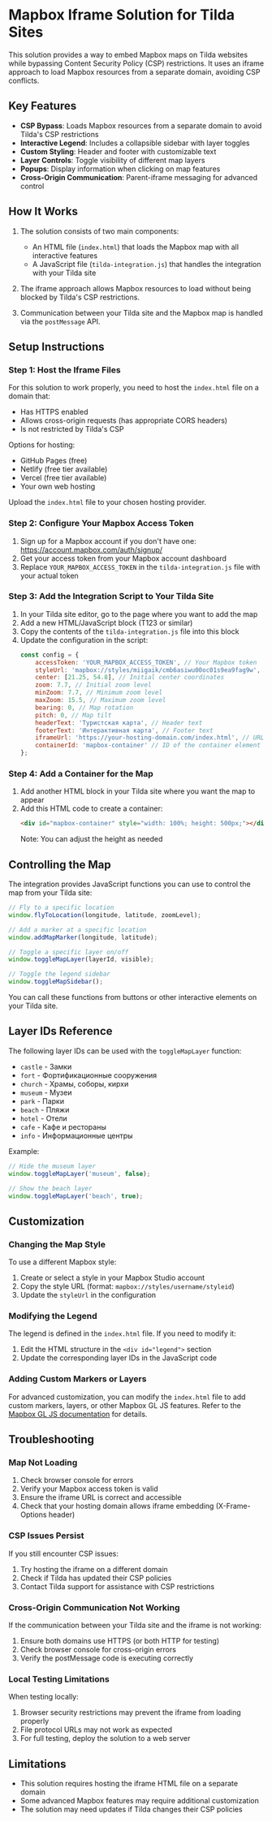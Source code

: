 # Mapbox Iframe Solution for Tilda Sites

This solution provides a way to embed Mapbox maps on Tilda websites while bypassing Content Security Policy (CSP) restrictions. It uses an iframe approach to load Mapbox resources from a separate domain, avoiding CSP conflicts.

## Key Features

- **CSP Bypass**: Loads Mapbox resources from a separate domain to avoid Tilda's CSP restrictions
- **Interactive Legend**: Includes a collapsible sidebar with layer toggles
- **Custom Styling**: Header and footer with customizable text
- **Layer Controls**: Toggle visibility of different map layers
- **Popups**: Display information when clicking on map features
- **Cross-Origin Communication**: Parent-iframe messaging for advanced control

## How It Works

1. The solution consists of two main components:
   - An HTML file (`index.html`) that loads the Mapbox map with all interactive features
   - A JavaScript file (`tilda-integration.js`) that handles the integration with your Tilda site

2. The iframe approach allows Mapbox resources to load without being blocked by Tilda's CSP restrictions.

3. Communication between your Tilda site and the Mapbox map is handled via the `postMessage` API.

## Setup Instructions

### Step 1: Host the Iframe Files

For this solution to work properly, you need to host the `index.html` file on a domain that:
- Has HTTPS enabled
- Allows cross-origin requests (has appropriate CORS headers)
- Is not restricted by Tilda's CSP

Options for hosting:
- GitHub Pages (free)
- Netlify (free tier available)
- Vercel (free tier available)
- Your own web hosting

Upload the `index.html` file to your chosen hosting provider.

### Step 2: Configure Your Mapbox Access Token

1. Sign up for a Mapbox account if you don't have one: https://account.mapbox.com/auth/signup/
2. Get your access token from your Mapbox account dashboard
3. Replace `YOUR_MAPBOX_ACCESS_TOKEN` in the `tilda-integration.js` file with your actual token

### Step 3: Add the Integration Script to Your Tilda Site

1. In your Tilda site editor, go to the page where you want to add the map
2. Add a new HTML/JavaScript block (T123 or similar)
3. Copy the contents of the `tilda-integration.js` file into this block
4. Update the configuration in the script:
   ```javascript
   const config = {
       accessToken: 'YOUR_MAPBOX_ACCESS_TOKEN', // Your Mapbox token
       styleUrl: 'mapbox://styles/miigaik/cmb6asiwu00oc01s9ea9fag9w', // Your style URL
       center: [21.25, 54.8], // Initial center coordinates
       zoom: 7.7, // Initial zoom level
       minZoom: 7.7, // Minimum zoom level
       maxZoom: 15.5, // Maximum zoom level
       bearing: 0, // Map rotation
       pitch: 0, // Map tilt
       headerText: 'Туристская карта', // Header text
       footerText: 'Интерактивная карта', // Footer text
       iframeUrl: 'https://your-hosting-domain.com/index.html', // URL where you hosted the iframe HTML
       containerId: 'mapbox-container' // ID of the container element
   };
   ```

### Step 4: Add a Container for the Map

1. Add another HTML block in your Tilda site where you want the map to appear
2. Add this HTML code to create a container:
   ```html
   <div id="mapbox-container" style="width: 100%; height: 500px;"></div>
   ```
   Note: You can adjust the height as needed

## Controlling the Map

The integration provides JavaScript functions you can use to control the map from your Tilda site:

```javascript
// Fly to a specific location
window.flyToLocation(longitude, latitude, zoomLevel);

// Add a marker at a specific location
window.addMapMarker(longitude, latitude);

// Toggle a specific layer on/off
window.toggleMapLayer(layerId, visible);

// Toggle the legend sidebar
window.toggleMapSidebar();
```

You can call these functions from buttons or other interactive elements on your Tilda site.

## Layer IDs Reference

The following layer IDs can be used with the `toggleMapLayer` function:

- `castle` - Замки
- `fort` - Фортификационные сооружения
- `church` - Храмы, соборы, кирхи
- `museum` - Музеи
- `park` - Парки
- `beach` - Пляжи
- `hotel` - Отели
- `cafe` - Кафе и рестораны
- `info` - Информационные центры

Example:
```javascript
// Hide the museum layer
window.toggleMapLayer('museum', false);

// Show the beach layer
window.toggleMapLayer('beach', true);
```

## Customization

### Changing the Map Style

To use a different Mapbox style:
1. Create or select a style in your Mapbox Studio account
2. Copy the style URL (format: `mapbox://styles/username/styleid`)
3. Update the `styleUrl` in the configuration

### Modifying the Legend

The legend is defined in the `index.html` file. If you need to modify it:
1. Edit the HTML structure in the `<div id="legend">` section
2. Update the corresponding layer IDs in the JavaScript code

### Adding Custom Markers or Layers

For advanced customization, you can modify the `index.html` file to add custom markers, layers, or other Mapbox GL JS features. Refer to the [Mapbox GL JS documentation](https://docs.mapbox.com/mapbox-gl-js/guides/) for details.

## Troubleshooting

### Map Not Loading

1. Check browser console for errors
2. Verify your Mapbox access token is valid
3. Ensure the iframe URL is correct and accessible
4. Check that your hosting domain allows iframe embedding (X-Frame-Options header)

### CSP Issues Persist

If you still encounter CSP issues:
1. Try hosting the iframe on a different domain
2. Check if Tilda has updated their CSP policies
3. Contact Tilda support for assistance with CSP restrictions

### Cross-Origin Communication Not Working

If the communication between your Tilda site and the iframe is not working:
1. Ensure both domains use HTTPS (or both HTTP for testing)
2. Check browser console for cross-origin errors
3. Verify the postMessage code is executing correctly

### Local Testing Limitations

When testing locally:
1. Browser security restrictions may prevent the iframe from loading properly
2. File protocol URLs may not work as expected
3. For full testing, deploy the solution to a web server

## Limitations

- This solution requires hosting the iframe HTML file on a separate domain
- Some advanced Mapbox features may require additional customization
- The solution may need updates if Tilda changes their CSP policies
